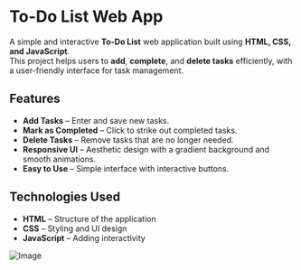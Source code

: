 # To-Do List Web App  

A simple and interactive **To-Do List** web application built using **HTML, CSS, and JavaScript**.  
This project helps users to **add**, **complete**, and **delete tasks** efficiently, with a user-friendly interface for task management.

## Features  
- **Add Tasks** – Enter and save new tasks.  
- **Mark as Completed** – Click to strike out completed tasks.  
- **Delete Tasks** – Remove tasks that are no longer needed.  
- **Responsive UI** – Aesthetic design with a gradient background and smooth animations.  
- **Easy to Use** – Simple interface with interactive buttons.

## Technologies Used  
- **HTML** – Structure of the application  
- **CSS** – Styling and UI design  
- **JavaScript** – Adding interactivity  

![Image](https://github.com/user-attachments/assets/2d8c8532-983d-4f5b-a5d1-5cd3eeb780ef)
